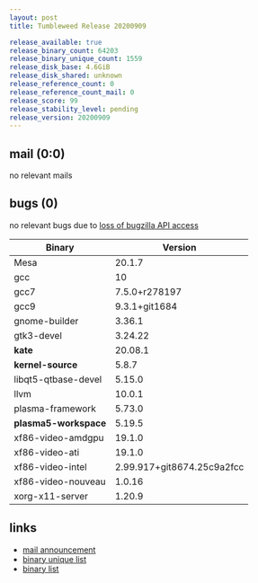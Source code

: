 ```yaml
---
layout: post
title: Tumbleweed Release 20200909

release_available: true
release_binary_count: 64203
release_binary_unique_count: 1559
release_disk_base: 4.6GiB
release_disk_shared: unknown
release_reference_count: 0
release_reference_count_mail: 0
release_score: 99
release_stability_level: pending
release_version: 20200909
---
```


## mail (0:0)

no relevant mails

## bugs (0)

<!--more-->

no relevant bugs due to [loss of bugzilla API access](https://bugzilla.opensuse.org/show_bug.cgi?id=1157722)

Binary | Version
--- | ---
Mesa | 20.1.7
gcc | 10
gcc7 | 7.5.0+r278197
gcc9 | 9.3.1+git1684
gnome-builder | 3.36.1
gtk3-devel | 3.24.22
**kate** | 20.08.1
**kernel-source** | 5.8.7
libqt5-qtbase-devel | 5.15.0
llvm | 10.0.1
plasma-framework | 5.73.0
**plasma5-workspace** | 5.19.5
xf86-video-amdgpu | 19.1.0
xf86-video-ati | 19.1.0
xf86-video-intel | 2.99.917+git8674.25c9a2fcc
xf86-video-nouveau | 1.0.16
xorg-x11-server | 1.20.9

## links

- [mail announcement](https://lists.opensuse.org/opensuse-factory/2020-09/msg00108.html)
- [binary unique list](http://download.opensuse.org/history/20200909/rpm.unique.list)
- [binary list](http://download.opensuse.org/history/20200909/rpm.list)
